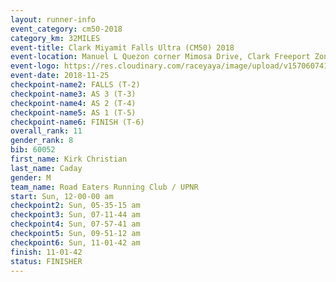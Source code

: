 ```yaml
---
layout: runner-info 
event_category: cm50-2018 
category_km: 32MILES 
event-title: Clark Miyamit Falls Ultra (CM50) 2018 
event-location: Manuel L Quezon corner Mimosa Drive, Clark Freeport Zone, Clark, Pampanga, Philippines 
event-logo: https://res.cloudinary.com/raceyaya/image/upload/v1570607412/logo/cm50_p8ydpq.jpg 
event-date: 2018-11-25 
checkpoint-name2: FALLS (T-2) 
checkpoint-name3: AS 3 (T-3) 
checkpoint-name4: AS 2 (T-4) 
checkpoint-name5: AS 1 (T-5) 
checkpoint-name6: FINISH (T-6) 
overall_rank: 11
gender_rank: 8
bib: 60052
first_name: Kirk Christian
last_name: Caday
gender: M
team_name: Road Eaters Running Club / UPNR
start: Sun, 12-00-00 am
checkpoint2: Sun, 05-35-15 am
checkpoint3: Sun, 07-11-44 am
checkpoint4: Sun, 07-57-41 am
checkpoint5: Sun, 09-51-12 am
checkpoint6: Sun, 11-01-42 am
finish: 11-01-42
status: FINISHER
---
```

